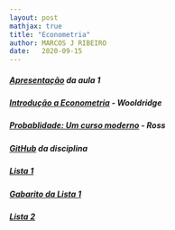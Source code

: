 ```yaml
---
layout: post
mathjax: true
title: "Econometria"
author: MARCOS J RIBEIRO
date:   2020-09-15
---
```



<head>
    <meta charset="UTF-8"/>
    <style>
        p{
            text-align: justify;
        }
    </style>
</head>



##### [Apresentação](https://mj-ribeiro.github.io/econometria.pdf) da aula 1 

##### [Introdução a Econometria](https://mj-ribeiro.github.io/book.pdf) - Wooldridge

##### [Probablidade: Um curso moderno](http://www.mat.ufrgs.br/~giacomo/Livros/Sheldon%20Ross%20-Probabilidade,%20um%20Curso%20Moderno%20com%20Aplica%E7%F5es.pdf) - Ross

##### [GitHub](https://github.com/mj-ribeiro/Econometry) da disciplina

##### [Lista 1](https://edisciplinas.usp.br/pluginfile.php/5632942/mod_resource/content/1/lista_1-econometria.pdf)

##### [Gabarito da Lista 1](https://edisciplinas.usp.br/pluginfile.php/5671477/mod_resource/content/1/gab_lista1.txt)

##### [Lista 2](https://edisciplinas.usp.br/pluginfile.php/5679125/mod_resource/content/1/lista2_econ.pdf)